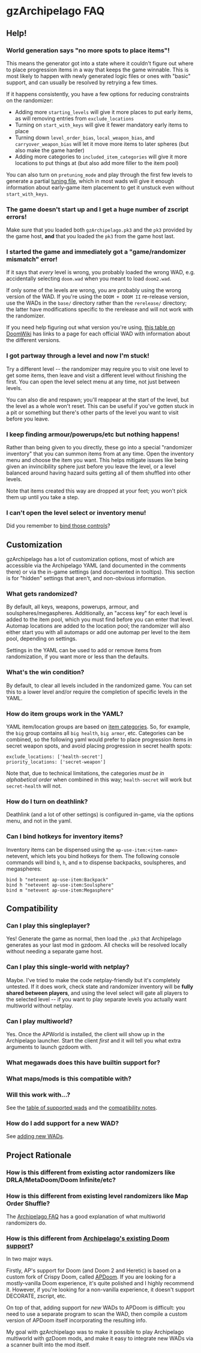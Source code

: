 # gzArchipelago FAQ

## Help!

### World generation says "no more spots to place items"!

This means the generator got into a state where it couldn't figure out where to
place progression items in a way that keeps the game winnable. This is most
likely to happen with newly generated logic files or ones with "basic" support,
and can usually be resolved by retrying a few times.

If it happens consistently, you have a few options for reducing constraints on
the randomizer:
- Adding more `starting_levels` will give it more places to put early items, as
  will removing entries from `exclude_locations`
- Turning on `start_with_keys` will give it fewer mandatory early items to place
- Turning down `level_order_bias`, `local_weapon_bias`, and `carryover_weapon_bias`
  will let it move more items to later spheres (but also make the game harder)
- Adding more categories to `included_item_categories` will give it more locations
  to put things at (but also add more filler to the item pool)

You can also turn on `pretuning_mode` and play through the first few levels to
generate a partial [tuning file](./new-wads.md), which in most wads will give it
enough information about early-game item placement to get it unstuck even
without `start_with_keys`.

### The game doesn't start up and I get a huge number of zscript errors!

Make sure that you loaded both `gzArchipelago.pk3` and the `pk3` provided by
the game host, **and** that you loaded the `pk3` from the game host last.

### I started the game and immediately got a "game/randomizer mismatch" error!

If it says that *every* level is wrong, you probably loaded the wrong WAD, e.g.
accidentally selecting `doom.wad` when you meant to load `doom2.wad`.

If only some of the levels are wrong, you are probably using the wrong version
of the WAD. If you're using the `DOOM + DOOM II` re-release version, use the
WADs in the `base/` directory rather than the `rerelease/` directory; the latter
have modifications specific to the rerelease and will not work with the
randomizer.

If you need help figuring out what version you're using,
[this table on DoomWiki](https://doomwiki.org/wiki/IWAD#Official) has links to
a page for each official WAD with information about the different versions.

### I got partway through a level and now I'm stuck!

Try a different level -- the randomizer may require you to visit one level to get
some items, then leave and visit a different level without finishing the first.
You can open the level select menu at any time, not just between levels.

You can also die and respawn; you'll reappear at the start of the level, but the
level as a whole won't reset. This can be useful if you've gotten stuck in a pit
or something but there's other parts of the level you want to visit before you
leave.

### I keep finding armour/powerups/etc but nothing happens!

Rather than being given to you directly, these go into a special "randomizer
inventory" that you can summon items from at any time. Open the inventory menu
and choose the item you want. This helps mitigate issues like being given an
invincibility sphere just before you leave the level, or a level balanced around
having hazard suits getting all of them shuffled into other levels.

Note that items created this way are dropped at your feet; you won't pick them
up until you take a step.

### I can't open the level select or inventory menu!

Did you remember to [bind those controls](./setup.md)?


## Customization

gzArchipelago has a lot of customization options, most of which are accessible
via the Archipelago YAML (and documented in the comments there) or via the in-game
settings (and documented in tooltips). This section is for "hidden" settings that
aren't, and non-obvious information.

### What gets randomized?

By default, all keys, weapons, powerups, armour, and soulspheres/megaspheres.
Additionally, an "access key" for each level is added to the item pool, which
you must find before you can enter that level. Automap locations are added to
the location pool; the randomizer will also either start you with all automaps
or add one automap per level to the item pool, depending on settings.

Settings in the YAML can be used to add or remove items from randomization, if
you want more or less than the defaults.

### What's the win condition?

By default, to clear all levels included in the randomized game. You can set
this to a lower level and/or require the completion of specific levels in the
YAML.

### How do item groups work in the YAML?

YAML item/location groups are based on [item categories](./glossary.md#item-categories).
So, for example, the `big` group contains all `big health`, `big armor`, etc.
Categories can be combined, so the following yaml would prefer to place progression
items in secret weapon spots, and avoid placing progression in secret health spots:

    exclude_locations: ['health-secret']
    priority_locations: ['secret-weapon']

Note that, due to technical limitations, the categories *must be in alphabetical
order* when combined in this way; `health-secret` will work but `secret-health`
will not.

### How do I turn on deathlink?

Deathlink (and a lot of other settings) is configured in-game, via the options
menu, and not in the yaml.

### Can I bind hotkeys for inventory items?

Inventory items can be dispensed using the `ap-use-item:<item-name>` netevent,
which lets you bind hotkeys for them. The following console commands will bind
`b`, `h`, and `m` to dispense backpacks, soulspheres, and megaspheres:

    bind b "netevent ap-use-item:Backpack"
    bind h "netevent ap-use-item:Soulsphere"
    bind m "netevent ap-use-item:Megasphere"


## Compatibility

### Can I play this singleplayer?

Yes! Generate the game as normal, then load the `.pk3` that Archipelago generates
as your last mod in gzdoom. All checks will be resolved locally without needing
a separate game host.

### Can I play this single-world with netplay?

Maybe. I've tried to make the code netplay-friendly but it's completely untested.
If it does work, check state and randomizer inventory will be
**fully shared between players**, and using the level select will gate all players
to the selected level -- if you want to play separate levels you actually want
multiworld without netplay.

### Can I play multiworld?

Yes. Once the APWorld is installed, the client will show up in the Archipelago
launcher. Start the client *first* and it will tell you what extra arguments
to launch gzdoom with.

### What megawads does this have builtin support for?
### What maps/mods is this compatible with?
### Will this work with...?

See the [table of supported wads](./support-table.md) and the
[compatibility notes](./compatibility.md).

### How do I add support for a new WAD?

See [adding new WADs](./new-wads.md).


## Project Rationale

### How is this different from existing actor randomizers like DRLA/MetaDoom/Doom Infinite/etc?
### How is this different from existing level randomizers like Map Order Shuffle?

The [Archipelago FAQ](https://archipelago.gg/faq/en/#what-is-a-multiworld) has
a good explanation of what multiworld randomizers do.

### How is this different from [Archipelago's existing Doom support](https://archipelago.gg/games/DOOM%201993/info/en)?

In two major ways.

Firstly, AP's support for Doom (and Doom 2 and Heretic) is based on a custom fork
of Crispy Doom, called [APDoom](https://github.com/Daivuk/apdoom). If you are looking
for a mostly-vanilla Doom experience, it's quite polished and I highly recommend it.
However, if you're looking for a non-vanilla experience, it doesn't support DECORATE,
zscript, etc.

On top of that, adding support for *new* WADs to APDoom is difficult: you need to
use a separate program to scan the WAD, then compile a custom version of APDoom
itself incorporating the resulting info.

My goal with gzArchipelago was to make it possible to play Archipelago multiworld
with gzDoom mods, and make it easy to integrate new WADs via a scanner built into
the mod itself.


